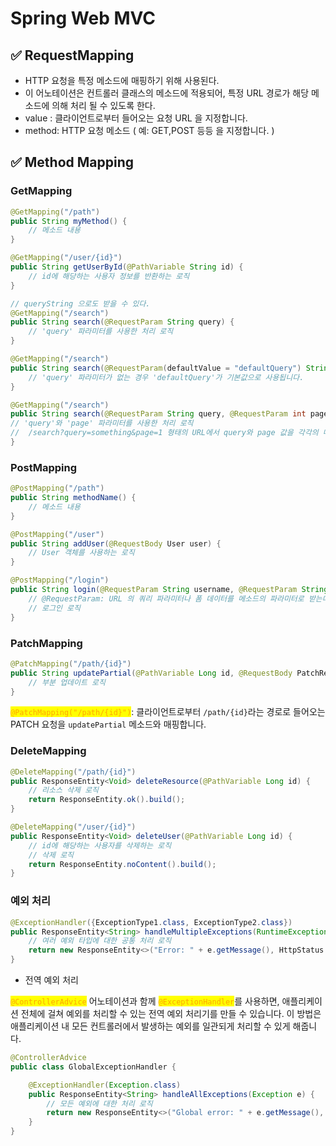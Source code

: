 # Spring Web MVC

## ✅ RequestMapping

* HTTP 요청을 특정 메소드에 매핑하기 위해 사용된다.
* 이 어노테이션은 컨트롤러 클래스의 메소드에 적용되어, 특정 URL 경로가 해당 메소드에 의해 처리 될 수 있도록 한다.
* value : 클라이언트로부터 들어오는 요청 URL 을 지정합니다.
* method: HTTP 요청 메소드 ( 예: GET,POST 등등 을 지정합니다. )



## ✅ Method Mapping

### GetMapping

```java
@GetMapping("/path")
public String myMethod() {
    // 메소드 내용
}

@GetMapping("/user/{id}")
public String getUserById(@PathVariable String id) {
    // id에 해당하는 사용자 정보를 반환하는 로직
}

// queryString 으로도 받을 수 있다.
@GetMapping("/search")
public String search(@RequestParam String query) {
    // 'query' 파라미터를 사용한 처리 로직
}

@GetMapping("/search")
public String search(@RequestParam(defaultValue = "defaultQuery") String query) {
    // 'query' 파라미터가 없는 경우 'defaultQuery'가 기본값으로 사용됩니다.
}

@GetMapping("/search")
public String search(@RequestParam String query, @RequestParam int page) {
// 'query'와 'page' 파라미터를 사용한 처리 로직
//  /search?query=something&page=1 형태의 URL에서 query와 page 값을 각각의 메소드 파라미터로 전달합니다.
}

```

### PostMapping

```java
@PostMapping("/path")
public String methodName() {
    // 메소드 내용
}

@PostMapping("/user")
public String addUser(@RequestBody User user) {
    // User 객체를 사용하는 로직
}

@PostMapping("/login")
public String login(@RequestParam String username, @RequestParam String password) {
    // @RequestParam: URL 의 쿼리 파라미터나 폼 데이터를 메소드의 파라미터로 받는데 사용
    // 로그인 로직
}


```

### PatchMapping

```java
@PatchMapping("/path/{id}")
public String updatePartial(@PathVariable Long id, @RequestBody PatchRequest patchRequest) {
    // 부분 업데이트 로직
}

```

<mark style="color:orange;">`@PatchMapping("/path/{id}")`</mark>: 클라이언트로부터 `/path/{id}`라는 경로로 들어오는 PATCH 요청을 `updatePartial` 메소드와 매핑합니다.

### DeleteMapping

```java
@DeleteMapping("/path/{id}")
public ResponseEntity<Void> deleteResource(@PathVariable Long id) {
    // 리소스 삭제 로직
    return ResponseEntity.ok().build();
}

@DeleteMapping("/user/{id}")
public ResponseEntity<Void> deleteUser(@PathVariable Long id) {
    // id에 해당하는 사용자를 삭제하는 로직
    // 삭제 로직
    return ResponseEntity.noContent().build();
}


```

### 예외 처리&#x20;

```java
@ExceptionHandler({ExceptionType1.class, ExceptionType2.class})
public ResponseEntity<String> handleMultipleExceptions(RuntimeException e) {
    // 여러 예외 타입에 대한 공통 처리 로직
    return new ResponseEntity<>("Error: " + e.getMessage(), HttpStatus.INTERNAL_SERVER_ERROR);
}

```

* 전역 예외 처리

<mark style="color:orange;">`@ControllerAdvice`</mark> 어노테이션과 함께 <mark style="color:orange;">`@ExceptionHandler`</mark>를 사용하면, 애플리케이션 전체에 걸쳐 예외를 처리할 수 있는 전역 예외 처리기를 만들 수 있습니다. 이 방법은 애플리케이션 내 모든 컨트롤러에서 발생하는 예외를 일관되게 처리할 수 있게 해줍니다.

```java
@ControllerAdvice
public class GlobalExceptionHandler {

    @ExceptionHandler(Exception.class)
    public ResponseEntity<String> handleAllExceptions(Exception e) {
        // 모든 예외에 대한 처리 로직
        return new ResponseEntity<>("Global error: " + e.getMessage(), HttpStatus.INTERNAL_SERVER_ERROR);
    }
}

```



